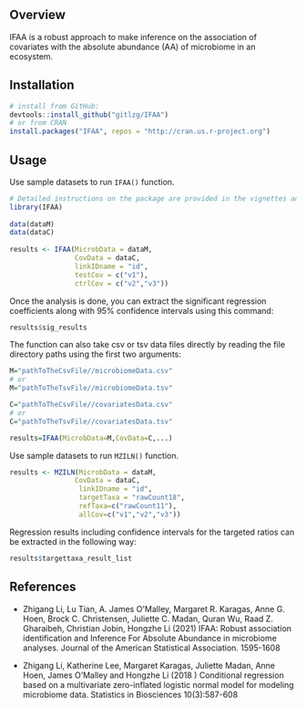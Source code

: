 

## Overview

IFAA is a robust approach to make inference on the association of covariates with the absolute abundance (AA) of microbiome in an ecosystem. 

## Installation
```r
# install from GitHub:
devtools::install_github("gitlzg/IFAA")
# or from CRAN
install.packages("IFAA", repos = "http://cran.us.r-project.org")
```
## Usage

Use sample datasets to run `IFAA()` function.
```r
# Detailed instructions on the package are provided in the vignettes and manual
library(IFAA)
 
data(dataM)
data(dataC)
 
results <- IFAA(MicrobData = dataM,
                CovData = dataC,
                linkIDname = "id",
                testCov = c("v1"),
                ctrlCov = c("v2","v3"))
```


Once the analysis is done, you can extract the significant regression coefficients along with 95% confidence intervals using this command:
```r
results$sig_results
```

The function can also take csv or tsv data files directly by reading the file directory paths using the first two arguments:
```r
M="pathToTheCsvFile//microbiomeData.csv" 
# or 
M="pathToTheTsvFile//microbiomeData.tsv"

C="pathToTheCsvFile//covariatesData.csv" 
# or 
C="pathToTheTsvFile//covariatesData.tsv"

results=IFAA(MicrobData=M,CovData=C,...)
```


Use sample datasets to run `MZILN()` function.
```r
results <- MZILN(MicrobData = dataM,
                CovData = dataC,
                 linkIDname = "id",
                 targetTaxa = "rawCount18",
                 refTaxa=c("rawCount11"),
                 allCov=c("v1","v2","v3"))
```
Regression results including confidence intervals for the targeted ratios can be extracted in the following way:
```r
results$targettaxa_result_list
```

## References 
- Zhigang Li, Lu Tian, A. James O'Malley, Margaret R. Karagas, Anne G. Hoen, Brock C. Christensen, Juliette C. Madan, Quran Wu, Raad Z. Gharaibeh, Christian Jobin, Hongzhe Li (2021) IFAA: Robust association identification and Inference For Absolute Abundance in microbiome analyses. Journal of the American Statistical Association. 1595-1608

- Zhigang Li, Katherine Lee, Margaret Karagas, Juliette Madan, Anne Hoen, James O’Malley and Hongzhe Li (2018 ) Conditional regression based on a multivariate zero-inflated logistic normal model for modeling microbiome data. Statistics in Biosciences  10(3):587-608
